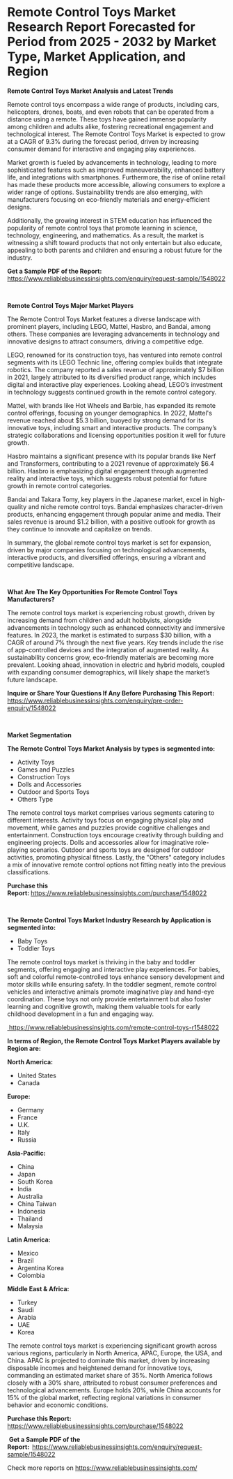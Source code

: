 <p><h1>Remote Control Toys Market Research Report Forecasted for Period from 2025 -  2032 by Market Type, Market Application, and Region</h1></p><p><strong>Remote Control Toys Market Analysis and Latest Trends</strong></p>
<p><p>Remote control toys encompass a wide range of products, including cars, helicopters, drones, boats, and even robots that can be operated from a distance using a remote. These toys have gained immense popularity among children and adults alike, fostering recreational engagement and technological interest. The Remote Control Toys Market is expected to grow at a CAGR of 9.3% during the forecast period, driven by increasing consumer demand for interactive and engaging play experiences.</p><p>Market growth is fueled by advancements in technology, leading to more sophisticated features such as improved maneuverability, enhanced battery life, and integrations with smartphones. Furthermore, the rise of online retail has made these products more accessible, allowing consumers to explore a wider range of options. Sustainability trends are also emerging, with manufacturers focusing on eco-friendly materials and energy-efficient designs. </p><p>Additionally, the growing interest in STEM education has influenced the popularity of remote control toys that promote learning in science, technology, engineering, and mathematics. As a result, the market is witnessing a shift toward products that not only entertain but also educate, appealing to both parents and children and ensuring a robust future for the industry.</p></p>
<p><strong>Get a Sample PDF of the Report:&nbsp;</strong> <a href="https://www.reliablebusinessinsights.com/enquiry/request-sample/1548022?utm_campaign=3107&utm_medium=2&utm_source=Github&utm_content=ia&utm_term=05042025&utm_id=remote-control-toys">https://www.reliablebusinessinsights.com/enquiry/request-sample/1548022</a></p>
<p>&nbsp;</p>
<p><strong>Remote Control Toys Major Market Players</strong></p>
<p><p>The Remote Control Toys Market features a diverse landscape with prominent players, including LEGO, Mattel, Hasbro, and Bandai, among others. These companies are leveraging advancements in technology and innovative designs to attract consumers, driving a competitive edge.</p><p>LEGO, renowned for its construction toys, has ventured into remote control segments with its LEGO Technic line, offering complex builds that integrate robotics. The company reported a sales revenue of approximately $7 billion in 2021, largely attributed to its diversified product range, which includes digital and interactive play experiences. Looking ahead, LEGO’s investment in technology suggests continued growth in the remote control category.</p><p>Mattel, with brands like Hot Wheels and Barbie, has expanded its remote control offerings, focusing on younger demographics. In 2022, Mattel's revenue reached about $5.3 billion, buoyed by strong demand for its innovative toys, including smart and interactive products. The company’s strategic collaborations and licensing opportunities position it well for future growth.</p><p>Hasbro maintains a significant presence with its popular brands like Nerf and Transformers, contributing to a 2021 revenue of approximately $6.4 billion. Hasbro is emphasizing digital engagement through augmented reality and interactive toys, which suggests robust potential for future growth in remote control categories.</p><p>Bandai and Takara Tomy, key players in the Japanese market, excel in high-quality and niche remote control toys. Bandai emphasizes character-driven products, enhancing engagement through popular anime and media. Their sales revenue is around $1.2 billion, with a positive outlook for growth as they continue to innovate and capitalize on trends.</p><p>In summary, the global remote control toys market is set for expansion, driven by major companies focusing on technological advancements, interactive products, and diversified offerings, ensuring a vibrant and competitive landscape.</p></p>
<p>&nbsp;</p>
<p><strong>What Are The Key Opportunities For Remote Control Toys Manufacturers?</strong></p>
<p><p>The remote control toys market is experiencing robust growth, driven by increasing demand from children and adult hobbyists, alongside advancements in technology such as enhanced connectivity and immersive features. In 2023, the market is estimated to surpass $30 billion, with a CAGR of around 7% through the next five years. Key trends include the rise of app-controlled devices and the integration of augmented reality. As sustainability concerns grow, eco-friendly materials are becoming more prevalent. Looking ahead, innovation in electric and hybrid models, coupled with expanding consumer demographics, will likely shape the market’s future landscape.</p></p>
<p><strong>Inquire or Share Your Questions If Any Before Purchasing This Report:</strong> <a href="https://www.reliablebusinessinsights.com/enquiry/pre-order-enquiry/1548022?utm_campaign=3107&utm_medium=2&utm_source=Github&utm_content=ia&utm_term=05042025&utm_id=remote-control-toys">https://www.reliablebusinessinsights.com/enquiry/pre-order-enquiry/1548022</a></p>
<p>&nbsp;</p>
<p><strong>Market Segmentation</strong></p>
<p><strong>The Remote Control Toys Market Analysis by types is segmented into:</strong></p>
<p><ul><li>Activity Toys</li><li>Games and Puzzles</li><li>Construction Toys</li><li>Dolls and Accessories</li><li>Outdoor and Sports Toys</li><li>Others Type</li></ul></p>
<p><p>The remote control toys market comprises various segments catering to different interests. Activity toys focus on engaging physical play and movement, while games and puzzles provide cognitive challenges and entertainment. Construction toys encourage creativity through building and engineering projects. Dolls and accessories allow for imaginative role-playing scenarios. Outdoor and sports toys are designed for outdoor activities, promoting physical fitness. Lastly, the "Others" category includes a mix of innovative remote control options not fitting neatly into the previous classifications.</p></p>
<p><strong>Purchase this Report:&nbsp;</strong><a href="https://www.reliablebusinessinsights.com/purchase/1548022?utm_campaign=3107&utm_medium=2&utm_source=Github&utm_content=ia&utm_term=05042025&utm_id=remote-control-toys">https://www.reliablebusinessinsights.com/purchase/1548022</a></p>
<p>&nbsp;</p>
<p><strong>The Remote Control Toys Market Industry Research by Application is segmented into:</strong></p>
<p><ul><li>Baby Toys</li><li>Toddler Toys</li></ul></p>
<p><p>The remote control toys market is thriving in the baby and toddler segments, offering engaging and interactive play experiences. For babies, soft and colorful remote-controlled toys enhance sensory development and motor skills while ensuring safety. In the toddler segment, remote control vehicles and interactive animals promote imaginative play and hand-eye coordination. These toys not only provide entertainment but also foster learning and cognitive growth, making them valuable tools for early childhood development in a fun and engaging way.</p></p>
<p><a href="https://www.reliablebusinessinsights.com/remote-control-toys-r1548022?utm_campaign=3107&utm_medium=2&utm_source=Github&utm_content=ia&utm_term=05042025&utm_id=remote-control-toys">&nbsp;https://www.reliablebusinessinsights.com/remote-control-toys-r1548022</a></p>
<p><strong>In terms of Region, the Remote Control Toys Market Players available by Region are:</strong></p>
<p>
    <p> <strong> North America: </strong>
        <ul>
            <li>United States</li>
            <li>Canada</li>
        </ul>
        </p> 
    <p> <strong> Europe: </strong>
        <ul>
            <li>Germany</li>
            <li>France</li>
            <li>U.K.</li>
            <li>Italy</li>
            <li>Russia</li>
        </ul>
        </p> 
    <p> <strong> Asia-Pacific: </strong>
        <ul>
            <li>China</li>
            <li>Japan</li>
            <li>South Korea</li>
            <li>India</li>
            <li>Australia</li>
            <li>China Taiwan</li>
            <li>Indonesia</li>
            <li>Thailand</li>
            <li>Malaysia</li>
        </ul>
        </p> 
    <p> <strong> Latin America: </strong>
        <ul>
            <li>Mexico</li>
            <li>Brazil</li>
            <li>Argentina Korea</li>
            <li>Colombia</li>
        </ul>
        </p> 
    <p> <strong> Middle East & Africa: </strong>
        <ul>
            <li>Turkey</li>
            <li>Saudi</li>
            <li>Arabia</li>
            <li>UAE</li>
            <li>Korea</li>
        </ul>
    </p>
    </p>
<p><p>The remote control toys market is experiencing significant growth across various regions, particularly in North America, APAC, Europe, the USA, and China. APAC is projected to dominate this market, driven by increasing disposable incomes and heightened demand for innovative toys, commanding an estimated market share of 35%. North America follows closely with a 30% share, attributed to robust consumer preferences and technological advancements. Europe holds 20%, while China accounts for 15% of the global market, reflecting regional variations in consumer behavior and economic conditions.</p></p>
<p><strong>Purchase this Report: </strong><a href="https://www.reliablebusinessinsights.com/purchase/1548022?utm_campaign=3107&utm_medium=2&utm_source=Github&utm_content=ia&utm_term=05042025&utm_id=remote-control-toys">https://www.reliablebusinessinsights.com/purchase/1548022</a></p>
<p>&nbsp;<strong>Get a Sample PDF of the Report:&nbsp;&nbsp;</strong><a href="https://www.reliablebusinessinsights.com/enquiry/request-sample/1548022?utm_campaign=3107&utm_medium=2&utm_source=Github&utm_content=ia&utm_term=05042025&utm_id=remote-control-toys">https://www.reliablebusinessinsights.com/enquiry/request-sample/1548022</a></p>
<p><strong></strong></p>
<p>Check more reports on <a href="https://www.reliablebusinessinsights.com/?utm_campaign=3107&utm_medium=2&utm_source=Github&utm_content=ia&utm_term=05042025&utm_id=remote-control-toys">https://www.reliablebusinessinsights.com/</a></p>